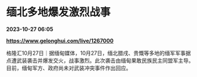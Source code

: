 # 缅北多地爆发激烈战事

**2023-10-27 06:05**

**https://www.gelonghui.com/live/1267000**

格隆汇10月27日｜据缅甸媒体，10月27日，缅北腊戌、贵慨等多地的缅军军事据点遭武装袭击并爆发交火，战事激烈。此次袭击由缅甸果敢民族民主同盟军主导。目前，缅甸军方、政府尚未对武装冲突事件作出回应。
